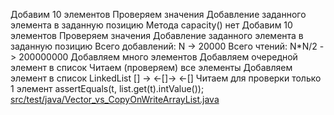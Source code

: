 <!-- doc.py -->
Добавим 10 элементов
Проверяем значения
Добавление заданного элемента в заданную позицию
Метода capacity() нет
Добавим 10 элементов
Проверяем значения
Добавление заданного элемента в заданную позицию
Всего добавлений: N -> 20000
Всего чтений:  N*N/2 -> 200000000
Добавляем много элементов
Добавляем очередной элемент в список
Читаем (проверяем) все элементы
Добавляем элемент в список
LinkedList<T>   [] ->  <-[]->  <-[]
Читаем для проверки только 1 элемент
assertEquals(t, list.get(t).intValue());
[src/test/java/Vector_vs_CopyOnWriteArrayList.java](src/test/java/Vector_vs_CopyOnWriteArrayList.java)

